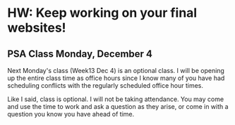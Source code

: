 # HW: Keep working on your final websites!

## PSA Class Monday, December 4

Next Monday's class (Week13 Dec 4) is an optional class. I will be opening up the entire class time as office hours since I know many of you have had scheduling conflicts with the regularly scheduled office hour times.

Like I said, class is optional. I will not be taking attendance. You may come and use the time to work and ask a question as they arise, or come in with a question you know you have ahead of time.
